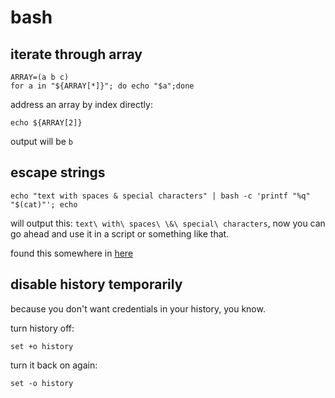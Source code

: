 # bash

## iterate through array

```shell
ARRAY=(a b c)
for a in "${ARRAY[*]}"; do echo "$a";done
```

address an array by index directly:

```shell
echo ${ARRAY[2]}
```

output will be `b`

## escape strings

```shell
echo "text with spaces & special characters" | bash -c 'printf "%q" "$(cat)"'; echo
```

will output this: `text\ with\ spaces\ \&\ special\ characters`, now you can go ahead and use it in a script or something like that.

found this somewhere in [here](https://news.ycombinator.com/item?id=24659282)

## disable history temporarily

because you don't want credentials in your history, you know.

turn history off:

```
set +o history
```

turn it back on again:

```
set -o history
```
